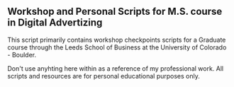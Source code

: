 ## Workshop and Personal Scripts for M.S. course in Digital Advertizing
This script primarily contains workshop checkpoints scripts for a Graduate course through the Leeds School of Business at the University of Colorado - Boulder.

Don't use anyhting here within as a reference of my professional work. All scripts and resources are for personal educational purposes only.
